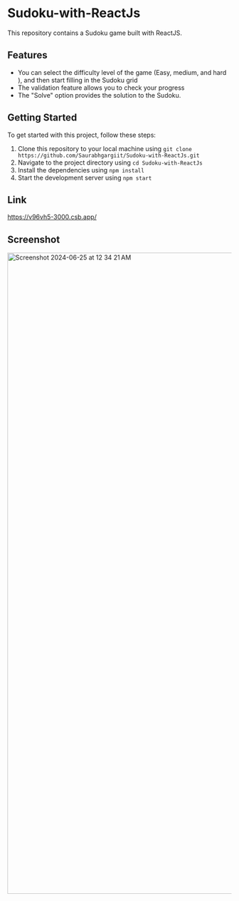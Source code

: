 # Sudoku-with-ReactJs

This repository contains a Sudoku game built with ReactJS. 

## Features

- You can select the difficulty level of the game (Easy, medium, and hard ), and then start filling in the Sudoku grid
- The validation feature allows you to check your progress
- The "Solve" option provides the solution to the Sudoku.

## Getting Started

To get started with this project, follow these steps:

1. Clone this repository to your local machine using `git clone https://github.com/Saurabhgargiit/Sudoku-with-ReactJs.git`
2. Navigate to the project directory using `cd Sudoku-with-ReactJs`
3. Install the dependencies using `npm install`
4. Start the development server using `npm start`

## Link
https://v96vh5-3000.csb.app/

## Screenshot
<img width="1439" alt="Screenshot 2024-06-25 at 12 34 21 AM" src="https://github.com/Saurabhgargiit/Sudoku-with-ReactJs/assets/15964659/20cb70a5-5a85-45a9-9ccb-1f3edb5b7cb7">





